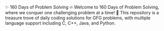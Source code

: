 ✨ 160 Days of Problem Solving 🔥
Welcome to 160 Days of Problem Solving, where we conquer one challenging problem at a time! 🌟 This repository is a treasure trove of daily coding solutions for GFG problems, with multiple language support including C, C++, Java, and Python.

